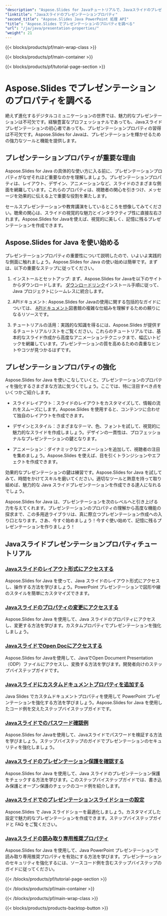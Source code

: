 ```yaml
---
"description": "Aspose.Slides for Javaチュートリアルで、Javaスライドのプレゼンテーションプロパティを強化する方法を学びましょう。ダイナミックなプレゼンテーションのためのヒントとコツもご紹介します。"
"linktitle": "Javaスライドのプレゼンテーションプロパティ"
"second_title": "Aspose.Slides Java PowerPoint 処理 API"
"title": "Aspose.Slides でプレゼンテーションのプロパティを調べる"
"url": "/ja/java/presentation-properties/"
"weight": 21
---
```


{{< blocks/products/pf/main-wrap-class >}}

{{< blocks/products/pf/main-container >}}

{{< blocks/products/pf/tutorial-page-section >}}

# Aspose.Slides でプレゼンテーションのプロパティを調べる


絶えず進化するデジタルコミュニケーションの世界では、魅力的なプレゼンテーションは不可欠です。経験豊富なプロフェッショナルであっても、Javaスライドプレゼンテーションの初心者であっても、プレゼンテーションプロパティの習得は不可欠です。Aspose.Slides for Javaは、プレゼンテーションを輝かせるための強力なツールと機能を提供します。

## プレゼンテーションプロパティが重要な理由

Aspose.Slides for Java の具体的な使い方に入る前に、プレゼンテーションプロパティがなぜそれほど重要なのかを理解しましょう。プレゼンテーションプロパティは、レイアウト、デザイン、アニメーションなど、スライドのさまざまな側面を網羅しています。これらのプロパティは、視聴者の関心を引きつけ、メッセージを効果的に伝える上で重要な役割を果たします。

セールスプレゼンテーションや教育講演をしているところを想像してみてください。聴衆の関心は、スライドの視覚的な魅力とインタラクティブ性に直接左右されます。Aspose.Slides for Javaを使えば、視覚的に美しく、記憶に残るプレゼンテーションを作成できます。

## Aspose.Slides for Java を使い始める

プレゼンテーションプロパティの重要性について説明したので、いよいよ実践的な側面に触れましょう。Aspose.Slides for Java の使い始めは簡単です。まずは、以下の重要なステップに従ってください。

1. インストールとセットアップ: まず、Aspose.Slides for Javaを以下のサイトからダウンロードします。 [ダウンロードリンク](https://releases.aspose.com/slides/java/)インストール手順に従って、Java プロジェクトにシームレスに統合します。

2. APIドキュメント: Aspose.Slides for Javaの使用に関する包括的なガイドについては、 [APIドキュメント](https://reference.aspose.com/slides/java/)図書館の複雑な仕組みを理解するための頼りになるリソースです。

3. チュートリアルの活用：実践的な知識を得るには、Aspose.Slides が提供するチュートリアルリストをご覧ください。これらのチュートリアルでは、基本的なスライド作成から高度なアニメーションテクニックまで、幅広いトピックを網羅しています。プレゼンテーションの質を高めるための貴重なヒントやコツが見つかるはずです。

## プレゼンテーションプロパティの強化

Aspose.Slides for Java を使いこなしていくと、プレゼンテーションのプロパティを強化するさまざまな方法に気づくでしょう。ここでは、特に注目すべき点をいくつかご紹介します。

- スライドレイアウト：スライドのレイアウトをカスタマイズして、情報の流れをスムーズにします。Aspose.Slides を使用すると、コンテンツに合わせて独自のレイアウトを作成できます。

- デザインとスタイル：さまざまなテーマ、色、フォントを試して、視覚的に魅力的なスライドを作成しましょう。デザインの一貫性は、プロフェッショナルなプレゼンテーションの鍵となります。

- アニメーション：ダイナミックなアニメーションを追加して、視聴者の注目を集めましょう。Aspose.Slides を使えば、目を引くトランジションやエフェクトを作成できます。

効果的なプレゼンテーションの鍵は練習です。Aspose.Slides for Java を試してみて、時間をかけてスキルを磨いてください。適切なツールと熱意を持って取り組めば、魅力的な Java スライドプレゼンテーションを作成できる達人になれるでしょう。

Aspose.Slides for Java は、プレゼンテーションを次のレベルへと引き上げる力を与えてくれます。プレゼンテーションのプロパティの理解から高度な機能の探求まで、この多用途ライブラリは、真に際立つプレゼンテーション作成への入り口となります。さあ、今すぐ始めましょう！今すぐ使い始めて、記憶に残るプレゼンテーションを作りましょう！

## Javaスライドプレゼンテーションプロパティチュートリアル
### [Javaスライドのレイアウト形式にアクセスする](./access-layout-formats-in-java-slides/)
Aspose.Slides for Java を使って、Java スライドのレイアウト形式にアクセスし、操作する方法を学びましょう。PowerPoint プレゼンテーションで図形や線のスタイルを簡単にカスタマイズできます。
### [Javaスライドのプロパティの変更にアクセスする](./access-modifying-properties-in-java-slides/)
Aspose.Slides for Java を使用して、Java スライドのプロパティにアクセスし、変更する方法を学びます。カスタムプロパティでプレゼンテーションを強化しましょう。
### [JavaスライドでOpen Docにアクセスする](./access-open-doc-in-java-slides/)
Aspose.Slides for Javaを使用して、JavaでOpen Document Presentation（ODP）ファイルにアクセスし、変換する方法を学びます。開発者向けのステップバイステップガイドです。
### [Javaスライドにカスタムドキュメントプロパティを追加する](./add-custom-document-properties-in-java-slides/)
Java Slides でカスタムドキュメントプロパティを使用して PowerPoint プレゼンテーションを強化する方法を学びましょう。Aspose.Slides for Java を使用したコード例を交えたステップバイステップガイドです。
### [Javaスライドでのパスワード確認例](./check-password-example-in-java-slides/)
Aspose.Slides for Javaを使用して、Javaスライドでパスワードを検証する方法を学びましょう。ステップバイステップのガイドでプレゼンテーションのセキュリティを強化しましょう。
### [Javaスライドのプレゼンテーション保護を確認する](./check-presentation-protection-in-java-slides/)
Aspose.Slides for Java を使用して、Java スライドのプレゼンテーション保護をチェックする方法を学びます。このステップバイステップガイドでは、書き込み保護とオープン保護のチェックのコード例を紹介します。
### [Javaスライドでのプレゼンテーションスライドショーの設定](./presentation-slide-show-setup-in-java-slides/)
Aspose.Slides で Java スライドショーを最適化しましょう。カスタマイズした設定で魅力的なプレゼンテーションを作成できます。ステップバイステップガイドと FAQ をご覧ください。
### [Javaスライドの読み取り専用推奨プロパティ](./read-only-recommended-properties-in-java-slides/)
Aspose.Slides for Java を使用して、Java PowerPoint プレゼンテーションで読み取り専用推奨プロパティを有効にする方法を学びます。プレゼンテーションのセキュリティを強化するには、ソースコード例を含むステップバイステップのガイドに従ってください。

{{< /blocks/products/pf/tutorial-page-section >}}

{{< /blocks/products/pf/main-container >}}

{{< /blocks/products/pf/main-wrap-class >}}

{{< blocks/products/products-backtop-button >}}
